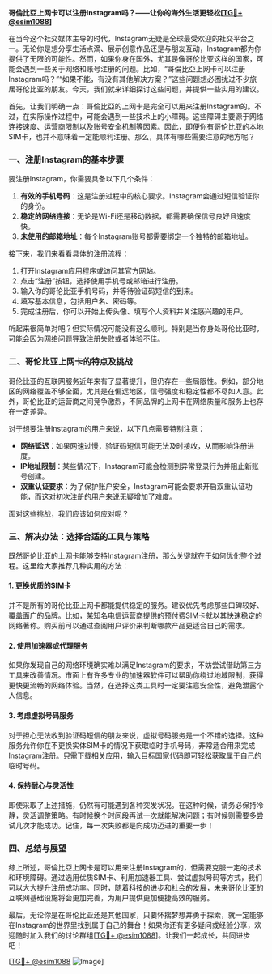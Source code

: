 **哥倫比亞上网卡可以注册Instagram吗？——让你的海外生活更轻松[[TG💪+ @esim1088](https://t.me/s/esim1088)]**

在当今这个社交媒体主导的时代，Instagram无疑是全球最受欢迎的社交平台之一。无论你是想分享生活点滴、展示创意作品还是与朋友互动，Instagram都为你提供了无限的可能性。然而，如果你身在国外，尤其是像哥伦比亚这样的国家，可能会遇到一些关于网络和账号注册的问题。比如，“哥倫比亞上网卡可以注册Instagram吗？”“如果不能，有没有其他解决方案？”这些问题想必困扰过不少旅居哥伦比亚的朋友。今天，我们就来详细探讨这些问题，并提供一些实用的建议。

首先，让我们明确一点：哥倫比亞的上网卡是完全可以用来注册Instagram的。不过，在实际操作过程中，可能会遇到一些技术上的小障碍。这些障碍主要源于网络连接速度、运营商限制以及账号安全机制等因素。因此，即便你有哥伦比亚的本地SIM卡，也并不意味着一定能顺利注册。那么，具体有哪些需要注意的地方呢？

### **一、注册Instagram的基本步骤**

要注册Instagram，你需要具备以下几个条件：
1. **有效的手机号码**：这是注册过程中的核心要求。Instagram会通过短信验证你的身份。
2. **稳定的网络连接**：无论是Wi-Fi还是移动数据，都需要确保信号良好且速度快。
3. **未使用的邮箱地址**：每个Instagram账号都需要绑定一个独特的邮箱地址。

接下来，我们来看看具体的注册流程：
1. 打开Instagram应用程序或访问其官方网站。
2. 点击“注册”按钮，选择使用手机号或邮箱进行注册。
3. 输入你的哥伦比亚手机号码，并等待验证码短信的到来。
4. 填写基本信息，包括用户名、密码等。
5. 完成注册后，你可以开始上传头像、填写个人资料并关注感兴趣的用户。

听起来很简单对吧？但实际情况可能没有这么顺利。特别是当你身处哥伦比亚时，可能会因为网络问题导致注册失败或者体验不佳。

### **二、哥伦比亚上网卡的特点及挑战**

哥伦比亚的互联网服务近年来有了显著提升，但仍存在一些局限性。例如，部分地区的网络覆盖不够全面，尤其是在偏远地区，信号强度和稳定性都不尽如人意。此外，哥伦比亚的运营商之间竞争激烈，不同品牌的上网卡在网络质量和服务上也存在一定差异。

对于想要注册Instagram的用户来说，以下几点需要特别注意：
- **网络延迟**：如果网速过慢，验证码短信可能无法及时接收，从而影响注册进度。
- **IP地址限制**：某些情况下，Instagram可能会检测到异常登录行为并阻止新账号创建。
- **双重认证要求**：为了保护账户安全，Instagram可能会要求开启双重认证功能，而这对初次注册的用户来说无疑增加了难度。

面对这些挑战，我们应该如何应对呢？

### **三、解决办法：选择合适的工具与策略**

既然哥伦比亚的上网卡能够支持Instagram注册，那么关键就在于如何优化整个过程。这里给大家推荐几种实用的方法：

#### **1. 更换优质的SIM卡**
并不是所有的哥伦比亚上网卡都能提供稳定的服务。建议优先考虑那些口碑较好、覆盖面广的品牌。比如，某知名电信运营商提供的预付费SIM卡就以其快速稳定的网络著称。购买前可以通过查阅用户评价来判断哪款产品更适合自己的需求。

#### **2. 使用加速器或代理服务**
如果你发现自己的网络环境确实难以满足Instagram的要求，不妨尝试借助第三方工具来改善情况。市面上有许多专业的加速器软件可以帮助你绕过地域限制，获得更快更流畅的网络体验。当然，在选择这类工具时一定要注意安全性，避免泄露个人信息。

#### **3. 考虑虚拟号码服务**
对于担心无法收到验证码短信的朋友来说，虚拟号码服务是一个不错的选择。这种服务允许你在不更换实体SIM卡的情况下获取临时手机号码，非常适合用来完成Instagram注册。只需下载相关应用，输入目标国家代码即可轻松获取属于自己的临时号码。

#### **4. 保持耐心与灵活性**
即使采取了上述措施，仍然有可能遇到各种突发状况。在这种时候，请务必保持冷静，灵活调整策略。有时候换个时间段再试一次就能解决问题；有时候则需要多尝试几次才能成功。记住，每一次失败都是向成功迈进的重要一步！

### **四、总结与展望**

综上所述，哥倫比亞上网卡是可以用来注册Instagram的，但需要克服一定的技术和环境障碍。通过选用优质SIM卡、利用加速器工具、尝试虚拟号码等方式，我们可以大大提升注册成功率。同时，随着科技的进步和社会的发展，未来哥伦比亚的互联网基础设施将会更加完善，为用户提供更加便捷高效的服务。

最后，无论你是在哥伦比亚还是其他国家，只要怀揣梦想并勇于探索，就一定能够在Instagram的世界里找到属于自己的舞台！如果你还有更多疑问或经验分享，欢迎随时加入我们的讨论群组[[TG💪+ @esim1088](https://t.me/s/esim1088)]。让我们一起成长，共同进步吧！

[[TG💪+ @esim1088](https://t.me/s/esim1088) ![Image](https://i.postimg.cc/4NQfJmqS/Snipaste-2025-05-13-00-14-12.png)]